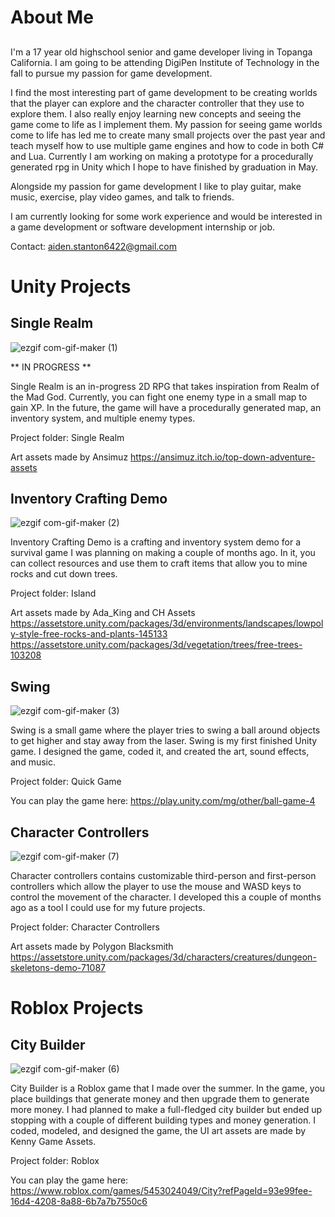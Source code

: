# About Me
##

I'm a 17 year old highschool senior and game developer living in Topanga California. I am going to be attending DigiPen Institute of Technology in the fall to pursue my passion for game development.

I find the most interesting part of game development to be creating worlds that the player can explore and the character controller that they use to explore them. I also really enjoy learning new concepts and seeing the game come to life as I implement them. My passion for seeing game worlds come to life has led me to create many small projects over the past year and teach myself how to use multiple game engines and how to code in both C# and Lua. Currently I am working on making a prototype for a procedurally generated rpg in Unity which I hope to have finished by graduation in May. 

Alongside my passion for game development I like to play guitar, make music, exercise, play video games, and talk to friends. 

I am currently looking for some work experience and would be interested in a game development or software development internship or job.  

Contact: aiden.stanton6422@gmail.com 
#

# Unity Projects  
	
##  
## Single Realm

![ezgif com-gif-maker (1)](https://user-images.githubusercontent.com/74234615/110717190-6fd58b80-81bd-11eb-84cc-3fa327b9a553.gif)

** IN PROGRESS **

Single Realm is an in-progress 2D RPG that takes inspiration from Realm of the Mad God. Currently, you can fight one enemy type in a small map to gain XP. In the future, the game will have a procedurally generated map, an inventory system, and multiple enemy types.

Project folder: Single Realm

Art assets made by Ansimuz https://ansimuz.itch.io/top-down-adventure-assets
	
  
##
## Inventory Crafting Demo

![ezgif com-gif-maker (2)](https://user-images.githubusercontent.com/74234615/110717452-f1c5b480-81bd-11eb-8af5-b7b5706559a5.gif)

Inventory Crafting Demo is a crafting and inventory system demo for a survival game I was planning on making a couple of months ago. In it, you can collect resources and use them to craft items that allow you to mine rocks and cut down trees.

Project folder: Island

Art assets made by Ada_King and CH Assets https://assetstore.unity.com/packages/3d/environments/landscapes/lowpoly-style-free-rocks-and-plants-145133 
https://assetstore.unity.com/packages/3d/vegetation/trees/free-trees-103208


##
## Swing

![ezgif com-gif-maker (3)](https://user-images.githubusercontent.com/74234615/110717782-8af4cb00-81be-11eb-8a0d-87948a38dad5.gif)

Swing is a small game where the player tries to swing a ball around objects to get higher and stay away from the laser. Swing is my first finished Unity game. I designed the game, coded it, and created the art, sound effects, and music.

Project folder: Quick Game

You can play the game here: https://play.unity.com/mg/other/ball-game-4


##
## Character Controllers

![ezgif com-gif-maker (7)](https://user-images.githubusercontent.com/74234615/110719539-e1173d80-81c1-11eb-984d-cd6715f20cc2.gif)

Character controllers contains customizable third-person and first-person controllers which allow the player to use the mouse and WASD keys to control the movement of the character. I developed this a couple of months ago as a tool I could use for my future projects. 

Project folder: Character Controllers

Art assets made by Polygon Blacksmith https://assetstore.unity.com/packages/3d/characters/creatures/dungeon-skeletons-demo-71087

##
##
# Roblox Projects

##
## City Builder

![ezgif com-gif-maker (6)](https://user-images.githubusercontent.com/74234615/110719245-5df5e780-81c1-11eb-9390-b555573360f1.gif)

City Builder is a Roblox game that I made over the summer. In the game, you place buildings that generate money and then upgrade them to generate more money. I had planned to make a full-fledged city builder but ended up stopping with a couple of different building types and money generation. I coded, modeled, and designed the game, the UI art assets are made by Kenny Game Assets.

Project folder: Roblox

You can play the game here: https://www.roblox.com/games/5453024049/City?refPageId=93e99fee-16d4-4208-8a88-6b7a7b7550c6
